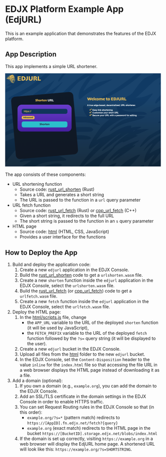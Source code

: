 # EDJX Platform Example App (EdjURL)

This is an example application that demonstrates the features of the EDJX platform.

## App Description

This app implements a simple URL shortener.

![EdjURL Screenshot](/screenshot.png)

The app consists of these components:

- URL shortening function
    - Source code: [rust_url_shorten](/rust_url_shorten) (Rust)
    - Takes a URL and generates a short string
    - The URL is passed to the function in a `url` query parameter
- URL fetch function
    -  Source code: [rust_url_fetch](/rust_url_fetch) (Rust) or [cpp_url_fetch](/cpp_url_fetch) (C++)
    - Given a short string, it redirects to the full URL
    - The short string is passed to the function in an `s` query parameter
- HTML page
    - Source code: [html](/html) (HTML, CSS, JavaScript)
    - Provides a user interface for the functions

## How to Deploy the App

1. Build and deploy the application code:
    1. Create a new `edjurl` application in the EDJX Console.
    2. Build the [rust_url_shorten](/rust_url_shorten) code to get a `urlshorten.wasm` file.
    3. Create a new `shorten` function inside the `edjurl` application in the EDJX Console, select the `urlshorten.wasm` file.
    4. Build the [rust_url_fetch](/rust_url_fetch) (or [cpp_url_fetch](/cpp_url_fetch)) code to get a `urlfetch.wasm` file.
    5. Create a new `fetch` function inside the `edjurl` application in the EDJX Console, select the `urlfetch.wasm` file.
2. Deploy the HTML page:
    1. In the [html/scripts.js](/html/scripts.js) file, change
        - the `APP_URL` variable to the URL of the deployed `shorten` function (it will be used by JavaScript),
        - the `FETCH_PREFIX` variable to the URL of the deployed `fetch` function followed by the `?s=` query string (it will be displayed to the user).
    1. Create a new `edjurl` bucket in the EDJX Console.
    2. Upload all files from the [html](/html) folder to the new `edjurl` bucket.
    3. In the EDJX Console, set the `Content-Disposition` header to the value `inline` for the `index.html` file so that accessing the file URL in a web browser displays the HTML page instead of downloading it as a file.
3. Add a domain (optional):
    1. If you own a domain (e.g., `example.org`), you can add the domain to the EDJX Console.
    2. Add an SSL/TLS certificate in the domain settings in the EDJX Console in order to enable HTTPS traffic.
    3. You can set Request Routing rules in the EDJX Console so that (in this order):
        - `example.org/?s=*` (pattern match) redirects to `https://[AppID].fn.edjx.net/fetch?{query}`
        - `example.org` (exact match) redirects to the HTML page in the bucket `https://[BucketID].storage.edjx.net/blobs/index.html`
    4. If the domain is set up correctly, visiting `https://example.org` in a web browser will display the EdjURL home page. A shortened URL will look like this: `https://example.org/?s=SHORTSTRING`.
